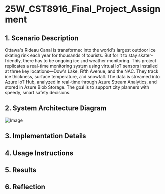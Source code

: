 # 25W_CST8916_Final_Project_Assignment
## 1. Scenario Description
Ottawa's Rideau Canal is transformed into the world's largest outdoor ice skating rink each year for thousands of tourists. But for it to stay skater-friendly, there has to be ongoing ice and weather monitoring. This project replicates a real-time monitoring system using virtual IoT sensors installed at three key locations—Dow's Lake, Fifth Avenue, and the NAC. They track ice thickness, surface temperature, and snowfall. The data is streamed into Azure IoT Hub, analyzed in real-time through Azure Stream Analytics, and stored in Azure Blob Storage. The goal is to support city planners with speedy, smart safety decisions.

## 2. System Architecture Diagram
![Image](https://github.com/user-attachments/assets/2c09b92b-608f-466b-bcb3-36309465aff9)

## 3. Implementation Details
## 4. Usage Instructions
## 5. Results
## 6. Reflection
